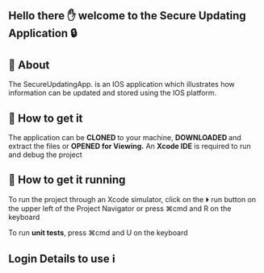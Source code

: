 ## Hello there &#9995; welcome to the Secure Updating Application &#128274;
## &#128640; About 
<p> 
  The SecureUpdatingApp. is an IOS application which illustrates how information can be updated and stored using the IOS platform.
</p>

## &#129330; How to get it
<p>
  The application can be <b> CLONED </b> to your machine, <b> DOWNLOADED </b> and extract the files or <b>OPENED for Viewing.</b> An <b>Xcode IDE</b> is required to run and debug the project
</p>

 ## &#128642; </span> How to get it running 
 <p>
   To run the project through an Xcode simulator, click on the &#9205; run button on the upper left of the Project Navigator or press &#x2318;cmd and R on the keyboard
 </p>
<p>
  To run <b>unit tests</b>, press &#x2318;cmd and U on the keyboard
</p>

## Login Details to use &#8505;
